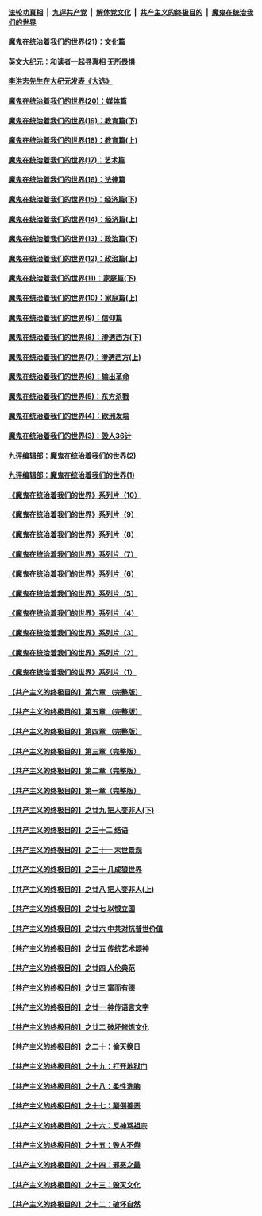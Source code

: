 ####  [法轮功真相](../../../../basic/blob/master/README.md?t=12260302) &nbsp;|&nbsp; [九评共产党](../../../../9ping.md/blob/master/README.md?t=12260302) &nbsp;|&nbsp; [解体党文化](../../../../jtdwh.md/blob/master/README.md?t=12260302)  &nbsp;|&nbsp; [共产主义的终极目的](../../../../gczydzjmd.md/blob/master/README.md?t=12260302) &nbsp;|&nbsp; [魔鬼在统治我们的世界](../../../../mgztzwmdsj.md/blob/master/README.md?t=12260302) 

#### [魔鬼在统治着我们的世界(21)：文化篇](../pages/nsc422/n10597706.md?t=12260302) 

#### [英文大纪元：和读者一起寻真相 无所畏惧](../pages/nsc422/n12542027.md?t=12260302) 

#### [李洪志先生在大纪元发表《大选》](../pages/nsc422/n12534746.md?t=12260302) 

#### [魔鬼在统治着我们的世界(20)：媒体篇](../pages/nsc422/n10586579.md?t=12260302) 

#### [魔鬼在统治着我们的世界(19)：教育篇(下)](../pages/nsc422/n10564808.md?t=12260302) 

#### [魔鬼在统治着我们的世界(18)：教育篇(上)](../pages/nsc422/n10526970.md?t=12260302) 

#### [魔鬼在统治着我们的世界(17)：艺术篇](../pages/nsc422/n10499093.md?t=12260302) 

#### [魔鬼在统治着我们的世界(16)：法律篇](../pages/nsc422/n10485969.md?t=12260302) 

#### [魔鬼在统治着我们的世界(15)：经济篇(下)](../pages/nsc422/n10469975.md?t=12260302) 

#### [魔鬼在统治着我们的世界(14)：经济篇(上)](../pages/nsc422/n10457370.md?t=12260302) 

#### [魔鬼在统治着我们的世界(13)：政治篇(下)](../pages/nsc422/n10448270.md?t=12260302) 

#### [魔鬼在统治着我们的世界(12)：政治篇(上)](../pages/nsc422/n10444576.md?t=12260302) 

#### [魔鬼在统治着我们的世界(11)：家庭篇(下)](../pages/nsc422/n10440961.md?t=12260302) 

#### [魔鬼在统治着我们的世界(10)：家庭篇(上)](../pages/nsc422/n10435448.md?t=12260302) 

#### [魔鬼在统治着我们的世界(9)：信仰篇](../pages/nsc422/n10432159.md?t=12260302) 

#### [魔鬼在统治着我们的世界(8)：渗透西方(下)](../pages/nsc422/n10429603.md?t=12260302) 

#### [魔鬼在统治着我们的世界(7)：渗透西方(上)](../pages/nsc422/n10426013.md?t=12260302) 

#### [魔鬼在统治着我们的世界(6)：输出革命](../pages/nsc422/n10421536.md?t=12260302) 

#### [魔鬼在统治着我们的世界(5)：东方杀戮](../pages/nsc422/n10417707.md?t=12260302) 

#### [魔鬼在统治着我们的世界(4)：欧洲发端](../pages/nsc422/n10414890.md?t=12260302) 

#### [魔鬼在统治着我们的世界(3)：毁人36计](../pages/nsc422/n10411583.md?t=12260302) 

#### [九评编辑部：魔鬼在统治着我们的世界(2)](../pages/nsc422/n10410036.md?t=12260302) 

#### [九评编辑部：魔鬼在统治着我们的世界(1)](../pages/nsc422/n10406825.md?t=12260302) 

#### [《魔鬼在统治着我们的世界》系列片（10）](../pages/nsc422/n12292670.md?t=12260302) 

#### [《魔鬼在统治着我们的世界》系列片（9）](../pages/nsc422/n12290859.md?t=12260302) 

#### [《魔鬼在统治着我们的世界》系列片（8）](../pages/nsc422/n12287445.md?t=12260302) 

#### [《魔鬼在统治着我们的世界》系列片（7）](../pages/nsc422/n12283425.md?t=12260302) 

#### [《魔鬼在统治着我们的世界》系列片（6）](../pages/nsc422/n12282314.md?t=12260302) 

#### [《魔鬼在统治着我们的世界》系列片（5）](../pages/nsc422/n12281419.md?t=12260302) 

#### [《魔鬼在统治着我们的世界》系列片（4）](../pages/nsc422/n12274024.md?t=12260302) 

#### [《魔鬼在统治着我们的世界》系列片（3）](../pages/nsc422/n12271322.md?t=12260302) 

#### [《魔鬼在统治着我们的世界》系列片（2）](../pages/nsc422/n12269049.md?t=12260302) 

#### [《魔鬼在统治着我们的世界》系列片（1）](../pages/nsc422/n12267575.md?t=12260302) 

#### [【共产主义的终极目的】第六章 （完整版）](../pages/nsc422/n11428913.md?t=12260302) 

#### [【共产主义的终极目的】第五章 （完整版）](../pages/nsc422/n11428912.md?t=12260302) 

#### [【共产主义的终极目的】第四章 （完整版）](../pages/nsc422/n11428907.md?t=12260302) 

#### [【共产主义的终极目的】第三章（完整版）](../pages/nsc422/n11428848.md?t=12260302) 

#### [【共产主义的终极目的】第二章（完整版）](../pages/nsc422/n11428831.md?t=12260302) 

#### [【共产主义的终极目的】第一章（完整版）](../pages/nsc422/n11417651.md?t=12260302) 

#### [【共产主义的终极目的】之廿九 把人变非人(下)](../pages/nsc422/n11344140.md?t=12260302) 

#### [【共产主义的终极目的】之三十二 结语](../pages/nsc422/n11360535.md?t=12260302) 

#### [【共产主义的终极目的】之三十一 末世景观](../pages/nsc422/n11351129.md?t=12260302) 

#### [【共产主义的终极目的】之三十 几成狼世界](../pages/nsc422/n11348280.md?t=12260302) 

#### [【共产主义的终极目的】之廿八 把人变非人(上)](../pages/nsc422/n11340492.md?t=12260302) 

#### [【共产主义的终极目的】之廿七 以恨立国](../pages/nsc422/n11336944.md?t=12260302) 

#### [【共产主义的终极目的】之廿六 中共对抗普世价值](../pages/nsc422/n11324785.md?t=12260302) 

#### [【共产主义的终极目的】之廿五 传统艺术颂神](../pages/nsc422/n11296396.md?t=12260302) 

#### [【共产主义的终极目的】之廿四 人伦典范](../pages/nsc422/n11296397.md?t=12260302) 

#### [【共产主义的终极目的】之廿三 富而有德](../pages/nsc422/n11283598.md?t=12260302) 

#### [【共产主义的终极目的】之廿一 神传语言文字](../pages/nsc422/n11263265.md?t=12260302) 

#### [【共产主义的终极目的】之廿二 破坏修炼文化](../pages/nsc422/n11245728.md?t=12260302) 

#### [【共产主义的终极目的】之二十：偷天换日](../pages/nsc422/n11238846.md?t=12260302) 

#### [【共产主义的终极目的】之十九：打开地狱门](../pages/nsc422/n11206376.md?t=12260302) 

#### [【共产主义的终极目的】之十八：柔性洗脑](../pages/nsc422/n11199994.md?t=12260302) 

#### [【共产主义的终极目的】之十七：颠倒善恶](../pages/nsc422/n11179782.md?t=12260302) 

#### [【共产主义的终极目的】之十六：反神骂祖宗](../pages/nsc422/n11166798.md?t=12260302) 

#### [【共产主义的终极目的】之十五：毁人不倦](../pages/nsc422/n11166792.md?t=12260302) 

#### [【共产主义的终极目的】之十四：邪恶之最](../pages/nsc422/n11150249.md?t=12260302) 

#### [【共产主义的终极目的】之十三：毁灭文化](../pages/nsc422/n11135227.md?t=12260302) 

#### [【共产主义的终极目的】之十二：破坏自然](../pages/nsc422/n11135214.md?t=12260302) 

